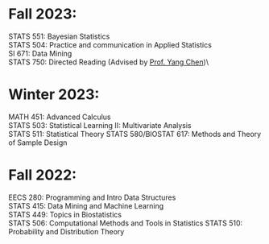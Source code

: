 # Fall 2023:

STATS 551: Bayesian Statistics\
STATS 504: Practice and communication in Applied Statistics\
SI 671: Data Mining\
STATS 750: Directed Reading (Advised by [Prof. Yang Chen](https://yangchenfunstatistics.github.io/yangchen.github.io//))\

# Winter 2023:

MATH 451: Advanced Calculus\
STATS 503: Statistical Learning II: Multivariate Analysis\
STATS 511: Statistical Theory
STATS 580/BIOSTAT 617: Methods and Theory of Sample Design

# Fall 2022: 

EECS 280: Programming and Intro Data Structures\
STATS 415: Data Mining and Machine Learning\
STATS 449: Topics in Biostatistics\
STATS 506: Computational Methods and Tools in Statistics
STATS 510: Probability and Distribution Theory
